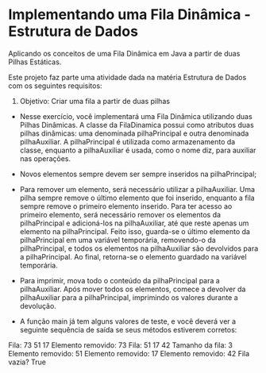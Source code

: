 # Implementando uma Fila Dinâmica - Estrutura de Dados

Aplicando os conceitos de uma Fila Dinâmica em Java a partir de duas Pilhas Estáticas.

Este projeto faz parte uma atividade dada na matéria Estrutura de Dados com os seguintes requisitos:

1.	Objetivo: Criar uma fila a partir de duas pilhas

* Nesse exercício, você implementará uma Fila Dinâmica utilizando duas Pilhas Dinâmicas. A classe da FilaDinamica possui como atributos duas pilhas dinâmicas: uma denominada pilhaPrincipal e outra denominada pilhaAuxiliar. A pilhaPrincipal é utilizada como armazenamento da classe, enquanto a pilhaAuxiliar é usada, como o nome diz, para auxiliar nas operações.

* Novos elementos sempre devem ser sempre inseridos na pilhaPrincipal;

* Para remover um elemento, será necessário utilizar a pilhaAuxiliar. Uma pilha sempre remove o último elemento que foi inserido, enquanto a fila sempre remove o primeiro elemento inserido. Para ter acesso ao primeiro elemento, será necessário remover os elementos da pilhaPrincipal e adicioná-los na pilhaAuxiliar, até que reste apenas um elemento na pilhaPrincipal. Feito isso, guarda-se o último elemento da pilhaPrincipal em uma variável temporária, removendo-o da pilhaPrincipal, e todos os elementos na pilhaAuxiliar são devolvidos para a pilhaPrincipal. Ao final, retorna-se o elemento guardado na variável temporária.

* Para imprimir, mova todo o conteúdo da pilhaPrincipal para a pilhaAuxiliar. Após mover todos os elementos, comece a devolver da pilhaAuxiliar para a pilhaPrincipal, imprimindo os valores durante a devolução.
 
* A função main já tem alguns valores de teste, e você deverá ver a seguinte sequência de saída se seus métodos estiverem corretos:

Fila: 73 51 17
Elemento removido: 73
Fila: 51 17 42
Tamanho da fila: 3
Elemento removido: 51
Elemento removido: 17
Elemento removido: 42
Fila vazia? True



